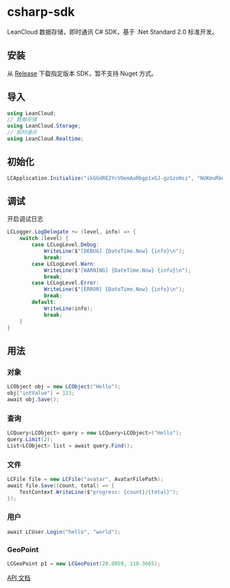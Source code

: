 # csharp-sdk

LeanCloud 数据存储，即时通讯 C# SDK，基于 .Net Standard 2.0 标准开发。

## 安装

从 [Release](https://github.com/leancloud/csharp-sdk/releases) 下载指定版本 SDK，暂不支持 Nuget 方式。

## 导入

```csharp
using LeanCloud;
// 数据存储
using LeanCloud.Storage;
// 即时通讯
using LeanCloud.Realtime;
```

## 初始化

```csharp
LCApplication.Initialize("ikGGdRE2YcVOemAaRbgp1xGJ-gzGzoHsz", "NUKmuRbdAhg1vrb2wexYo1jo", "https://ikggdre2.lc-cn-n1-shared.com");
```

## 调试

开启调试日志

```csharp
LCLogger.LogDelegate += (level, info) => {
    switch (level) {
        case LCLogLevel.Debug:
            WriteLine($"[DEBUG] {DateTime.Now} {info}\n");
            break;
        case LCLogLevel.Warn:
            WriteLine($"[WARNING] {DateTime.Now} {info}\n");
            break;
        case LCLogLevel.Error:
            WriteLine($"[ERROR] {DateTime.Now} {info}\n");
            break;
        default:
            WriteLine(info);
            break;
    }
}
```

## 用法

### 对象

```csharp
LCObject obj = new LCObject("Hello");
obj["intValue"] = 123;
await obj.Save();
```

### 查询

```csharp
LCQuery<LCObject> query = new LCQuery<LCObject>("Hello");
query.Limit(2);
List<LCObject> list = await query.Find();
```

### 文件

```csharp
LCFile file = new LCFile("avatar", AvatarFilePath);
await file.Save((count, total) => {
    TestContext.WriteLine($"progress: {count}/{total}");
});
```

### 用户

```csharp
await LCUser.Login("hello", "world");
```

### GeoPoint

```csharp
LCGeoPoint p1 = new LCGeoPoint(20.0059, 110.3665);
```

[API 文档](https://leancloud.github.io/csharp-sdk/html/index.html)
